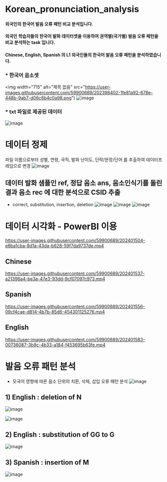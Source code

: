 # Korean_pronunciation_analysis
#### 외국인의 한국어 발음 오류 패턴 비교 분석입니다.
#### 외국인 학습자들의 한국어 발화 데이터셋을 이용하여 권역별(국가별) 발음 오류 패턴을 비교 분석하는 task 입니다.
#### Chinese, English, Spanish 의 L1 외국인들의 한국어 발음 오류 패턴을 분석하였습니다.

### * 한국어 음소셋
<img width="715" alt="제목 없음" src="https://user-images.githubusercontent.com/59900689/202398402-1fe81a92-678e-448b-9ab7-d06c6b4c0a98.png")
![image](https://user-images.githubusercontent.com/59900689/202398523-3d5be012-dd62-4d59-8303-450fb0a64988.png)

### * txt 파일로 제공된 데이터
![image](https://user-images.githubusercontent.com/59900689/202400329-14a76622-74ba-4ad1-97fe-e430da7dc2eb.png)

# 데이터 정제
파일 이름으로부터 성별, 연령, 국적, 발화 난이도, 단락/문장/단어 를 추출하여 데이터프레임으로 변경
![image](https://user-images.githubusercontent.com/59900689/202400837-c4b4b4bf-32e3-4d1f-8bf7-f2a6bbc26b49.png)

## 데이터 발화 샘플인 ref, 정답 음소 ans, 음소인식기를 돌린 결과 음소 rec 에 대한 분석으로 CSID 추출 
- correct, substitution, insertion, deletion
![image](https://user-images.githubusercontent.com/59900689/202401185-3cb2648d-25cd-494e-beb5-47170efcfd87.png)
![image](https://user-images.githubusercontent.com/59900689/202401224-ef0a2976-ae47-491a-a7d2-cd62aec27394.png)
![image](https://user-images.githubusercontent.com/59900689/202401270-3cd5694a-a281-41bf-86bf-b4d3575caf4d.png)

# 데이터 시각화 - PowerBI 이용


https://user-images.githubusercontent.com/59900689/202401504-e6ba1cba-8d1a-43da-b628-59f7da9737de.mp4


## Chinese


https://user-images.githubusercontent.com/59900689/202401537-a21396a4-be3a-47e3-93dd-9cf07097c973.mp4


## Spanish


https://user-images.githubusercontent.com/59900689/202401556-09cf4cae-d814-4b7b-85d6-454301125276.mp4


## English


https://user-images.githubusercontent.com/59900689/202401583-00736087-3b9c-4b33-a184-f453695b63fe.mp4


# 발음 오류 패턴 분석
- 모국어 영향에 따른 음소 단위의 치환, 삭제, 삽입 오류 패턴 분석
![image](https://user-images.githubusercontent.com/59900689/202401684-913efd6e-1268-4bfb-ada7-bcd0a2e0a78d.png)

## 1) English : deletion of N
![image](https://user-images.githubusercontent.com/59900689/202402035-ebe560b5-6207-4f51-bb77-9be153c8df96.png)
  
  ![image](https://user-images.githubusercontent.com/59900689/202402448-32325195-784f-4510-b3a0-2c0544f08c8a.png)


## 2) English : substitution of GG to G
 ![image](https://user-images.githubusercontent.com/59900689/202402610-7aacf73e-e02c-45f2-b4aa-2e954f203d33.png)
  
## 3) Spanish : insertion of M
  ![image](https://user-images.githubusercontent.com/59900689/202402674-c4e078fe-2d76-4557-a299-01a946fcb7dc.png)

